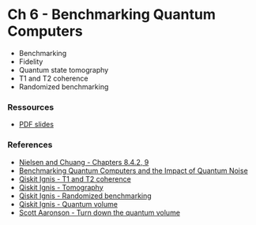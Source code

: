 # Ch 6 - Benchmarking Quantum Computers

- Benchmarking
- Fidelity
- Quantum state tomography
- T1 and T2 coherence
- Randomized benchmarking

### Ressources

- [PDF slides](https://github.com/bfedrici-phd/QC-2020-CPE/blob/master/Ch6/Ch6-Benchmarking-Quantum-Computers.pdf)

### References

- [Nielsen and Chuang - Chapters 8.4.2, 9](http://mmrc.amss.cas.cn/tlb/201702/W020170224608149940643.pdf)
- [Benchmarking Quantum Computers and the Impact of Quantum Noise](https://arxiv.org/pdf/1912.00546.pdf)
- [Qiskit Ignis - T1 and T2 coherence](https://qiskit.org/documentation/apidoc_legacy/ignis/characterization/coherence/coherence.html)
- [Qiskit Ignis - Tomography](https://qiskit.org/documentation/apidoc_legacy/ignis/verification/tomography/tomography.html)
- [Qiskit Ignis - Randomized benchmarking](https://qiskit.org/documentation/apidoc_legacy/ignis/verification/randomized_benchmarking/randomized_benchmarking.html) 
- [Qiskit Ignis - Quantum volume](https://qiskit.org/documentation/apidoc_legacy/ignis/verification/quantum_volume/quantum_volume.html)
- [Scott Aaronson - Turn down the quantum volume](https://www.scottaaronson.com/blog/?p=4649)
